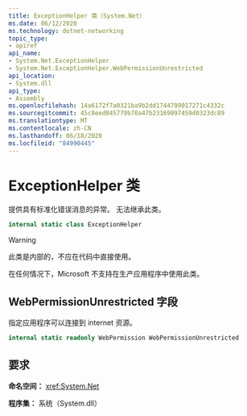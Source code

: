 ```yaml
---
title: ExceptionHelper 类（System.Net）
ms.date: 06/12/2020
ms.technology: dotnet-networking
topic_type:
- apiref
api_name:
- System.Net.ExceptionHelper
- System.Net.ExceptionHelper.WebPermissionUnrestricted
api_location:
- System.dll
api_type:
- Assembly
ms.openlocfilehash: 14a6172f7a0321ba9b2dd1744799017271c4332c
ms.sourcegitcommit: 45c8eed045779b70a47b23169897459d0323dc89
ms.translationtype: MT
ms.contentlocale: zh-CN
ms.lasthandoff: 06/18/2020
ms.locfileid: "84990445"
---
```

# <a name="exceptionhelper-class"></a>ExceptionHelper 类

提供具有标准化错误消息的异常。 无法继承此类。

```csharp
internal static class ExceptionHelper
```

> [!WARNING]
> 此类是内部的，不应在代码中直接使用。
>
> 在任何情况下，Microsoft 不支持在生产应用程序中使用此类。

## <a name="webpermissionunrestricted-field"></a>WebPermissionUnrestricted 字段

指定应用程序可以连接到 internet 资源。

```csharp
internal static readonly WebPermission WebPermissionUnrestricted
```

## <a name="requirements"></a>要求

**命名空间：** <xref:System.Net>

**程序集：** 系统（System.dll）
